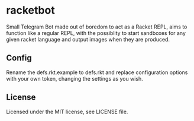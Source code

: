 racketbot
===============
Small Telegram Bot made out of boredom to act as a Racket REPL, aims to function like a regular REPL, with the possiblity to start sandboxes for any given racket language and output images when they are produced.

Config
---------------
Rename the defs.rkt.example to defs.rkt and replace configuration options with your own token, changing the settings as you wish.

License
---------------
Licensed under the MIT license, see LICENSE file.